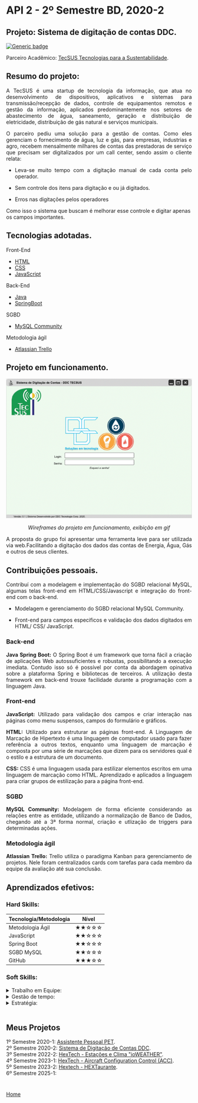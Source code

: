 # API 2 - 2º Semestre BD, 2020-2

## Projeto: Sistema de digitação de contas DDC.

[![Generic badge](https://img.shields.io/badge/GitHub-Repositório-blue.svg)](https://github.com/TobiasLino/ddc-final)

Parceiro Acadêmico: [TecSUS Tecnologias para a Sustentabilidade](https://www.tecsus.com.br/).

## Resumo do projeto:
<p align="justify">A TecSUS é uma startup de tecnologia da informação, que atua no desenvolvimento de dispositivos, aplicativos e sistemas para transmissão/recepção de dados, controle de equipamentos remotos e gestão da informação, aplicados predominantemente nos setores de abastecimento de água, saneamento, geração e distribuição de eletricidade, distribuição de gás natural e serviços municipais.</p>

<p align="justify">O parceiro pediu uma solução para a gestão de contas. Como eles gerenciam o fornecimento de água, luz e gás, para empresas, industrias e agro, recebem mensalmente milhares de contas das prestadoras de serviço que precisam ser digitalizados por um call center, sendo assim o cliente relata:</p>

 - <p align="justify">Leva-se muito tempo com a digitação manual de cada conta pelo operador.</p>
 - <p align="justify">Sem controle dos itens para digitação e ou já digitados.<p>
 - <p align="justify">Erros nas digitações pelos operadores</p>

Como isso o sistema que buscam é melhorar esse controle e digitar apenas os campos importantes.

## Tecnologias adotadas.
<summary>Front-End</summary>

- [HTML](https://www.w3schools.com/html/default.asp)
- [CSS](https://www.w3schools.com/css/)
- [JavaScript](https://nodejs.org/en)

<summary>Back-End</summary>

- [Java](https://www.oracle.com/java)
- [SpringBoot](https://spring.io/projects/spring-boot)

<summary>SGBD</summary>

- [MySQL Community](https://www.mysql.com/products/community/)

<summary>Metodologia ágil</summary>

- [Atlassian Trello](https://trello.com/pt-BR)

## Projeto em funcionamento.
<div align="center">

![](../docsandimages/2BD_DDC_TECSUS_Wireframes.gif "DDC_Wireframes")

*Wireframes do projeto em funcionamento, exibição em gif*

</div>

<p align="justify">A proposta do grupo foi apresentar uma ferramenta leve para ser utilizada via web.Facilitando a digitação dos dados das contas de Energia, Água, Gás e outros de seus clientes.</p>

## Contribuições pessoais.
<p align="justify">Contribuí com a modelagem e implementação do SGBD relacional MySQL, algumas telas front-end em HTML/CSS/Javascript e integração do front-end com o back-end.

- <p align="justify">Modelagem e gerenciamento do SGBD relacional MySQL Community.</p>
- <p align="justify">Front-end para campos especificos e validação dos dados digitados em HTML/ CSS/ JavaScript.</p>

### Back-end

<p align="justify"><b>Java Spring Boot:</b> O Spring Boot é um framework que torna fácil a criação de aplicações Web autossuficientes e robustas, possibilitando a execução imediata. Contudo isso só é possível por conta da abordagem opinativa sobre a plataforma Spring e bibliotecas de terceiros. A utilização desta framework em back-end trouxe facilidade durante a programação com a linguagem Java.</p>

### Front-end
<p align="justify"><b>JavaScript:</b> Utilizado para validação dos campos e criar interação nas páginas como menu suspensos, campos do formulário e gráficos.</p>

<p align="justify"><b>HTML:</b> Utilizado para estruturar as páginas front-end. A Linguagem de Marcação de Hipertexto é uma linguagem de computador usado para fazer referência a outros textos, enquanto uma linguagem de marcação é composta por uma série de marcações que dizem para os servidores qual é o estilo e a estrutura de um documento.</p>

<p align="justify"><b>CSS:</b> CSS é uma linguagem usada para estilizar elementos escritos em uma linguagem de marcação como HTML. Aprendizado e aplicados a linguagem para criar grupos de estilização para a página front-end.</p>

### SGBD
<p align="justify"><b>MySQL Community:</b> Modelagem de forma eficiente considerando as relações entre as entidade, utilizando a normalização de Banco de Dados, chegando até a 3ª forma normal, criação e utlização de triggers para determinadas ações.</p>

### Metodologia ágil
<p align="justify"><b>Atlassian Trello:</b> Trello utiliza o paradigma Kanban para gerenciamento de projetos. Nele foram centralizados cards com tarefas para cada membro da equipe da avaliação até sua conclusão.</p>

## Aprendizados efetivos:

### Hard Skills:

| Tecnologia/Metodologia | Nível|
| ----- | ----- |
| Metodologia Ágil | ★★☆☆☆ |
| JavaScript | ★★☆☆☆ |
| Spring Boot | ★★☆☆☆ |
| SGBD MySQL | ★★☆☆☆ |
| GitHub | ★★★☆☆|

### Soft Skills:
<details>
<summary>Trabalho em Equipe:</summary>
<p align="justify">Trabarlhar em equipe após a primeira API se tornou mais prático e fácil, porém durante o semestre ocorreu COVID e também a utilização das aulas remotas, então neste periódo ao grupo teve que se adaptar com as reuniões e cobranças em tasks.</p>
</details>

<details>
<summary>Gestão de tempo:</summary>
<p align="justify">Com o fator das aulas remotas e entregas e reuniões online, houve uma adaptação e melhoria na gestão de tempo, obtendo mais tempo para estudos e codigos para o projeto.</p>
</details>

<details>
<summary>Estratégia:</summary>
<p align="justify">Com a mudançado no formato das aulas de presencial para remoto devido a COVID, houveram algumas saídas de integrantes do grupo, então, aos que ficaram remanejamos as tarefas, responsabilidades para garantias as entregas com valor para o cliente.</p>
</details>

<br>

## Meus Projetos

1º Semestre 2020-1: [Assistente Pessoal PET](./sem1_api.md). <br/>
2º Semestre 2020-2: [Sistema de Digitação de Contas DDC](./sem2_api.md). <br/>
3º Semestre 2022-2: [HexTech - Estações e Clima "ioWEATHER"](./sem3_api.md). <br/>
4º Semestre 2023-1: [HexTech - Aircraft Configuration Control (ACC)](./sem4_api.md). <br/>
5º Semestre 2023-2: [Hextech - HEXTaurante](./sem5_api.md). <br/> 
6º Semestre 2025-1: <br/>

#

[Home](../README.md)